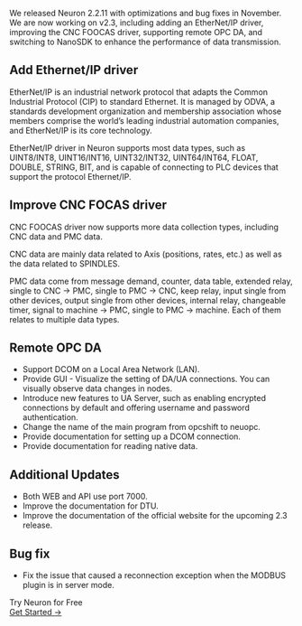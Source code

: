 We released Neuron 2.2.11 with optimizations and bug fixes in November. We are now working on v2.3, including adding an EtherNet/IP driver, improving the CNC FOOCAS driver, supporting remote OPC DA, and switching to NanoSDK to enhance the performance of data transmission.

## Add Ethernet/IP driver

EtherNet/IP is an industrial network protocol that adapts the Common Industrial Protocol (CIP) to standard Ethernet. It is managed by ODVA, a standards development organization and membership association whose members comprise the world’s leading industrial automation companies, and EtherNet/IP is its core technology.

EtherNet/IP driver in Neuron supports most data types, such as UINT8/INT8, UINT16/INT16, UINT32/INT32, UINT64/INT64, FLOAT, DOUBLE, STRING, BIT, and is capable of connecting to PLC devices that support the protocol Ethernet/IP.

## Improve CNC FOCAS driver

CNC FOOCAS driver now supports more data collection types, including CNC data and PMC data.

CNC data are mainly data related to Axis (positions, rates, etc.) as well as the data related to SPINDLES.

PMC data come from message demand, counter, data table, extended relay, single to CNC -> PMC, single to PMC -> CNC, keep relay, input single from other devices, output single from other devices, internal relay, changeable timer, signal to machine -> PMC, single to PMC -> machine. Each of them relates to multiple data types.

## Remote OPC DA

- Support DCOM on a Local Area Network (LAN).
- Provide GUI - Visualize the setting of DA/UA connections. You can visually observe data changes in nodes.
- Introduce new features to UA Server, such as enabling encrypted connections by default and offering username and password authentication.
- Change the name of the main program from opcshift to neuopc.
- Provide documentation for setting up a DCOM connection.
- Provide documentation for reading native data.

## Additional Updates

- Both WEB and API use port 7000.
- Improve the documentation for DTU.
- Improve the documentation of the official website for the upcoming 2.3 release.

## Bug fix

- Fix the issue that caused a reconnection exception when the MODBUS plugin is in server mode.





<section class="promotion">
    <div>
        Try Neuron for Free
    </div>
    <a href="https://www.emqx.com/en/try?product=neuron" class="button is-gradient px-5">Get Started →</a>
</section>
